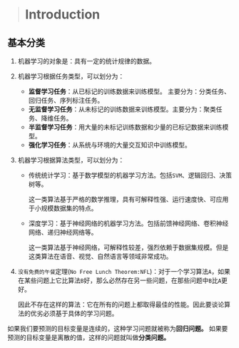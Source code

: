> # Introduction

## 基本分类

1. 机器学习的对象是：具有一定的统计规律的数据。

2. 机器学习根据任务类型，可以划分为：

   - **监督学习任务**：从已标记的训练数据来训练模型。 主要分为：分类任务、回归任务、序列标注任务。
   - **无监督学习任务**：从未标记的训练数据来训练模型。主要分为：聚类任务、降维任务。
   - **半监督学习任务**：用大量的未标记训练数据和少量的已标记数据来训练模型。
   - **强化学习任务**：从系统与环境的大量交互知识中训练模型。

3. 机器学习根据算法类型，可以划分为：

   - 传统统计学习：基于数学模型的机器学习方法。包括`SVM`、逻辑回归、决策树等。

     这一类算法基于严格的数学推理，具有可解释性强、运行速度快、可应用于小规模数据集的特点。

   - 深度学习：基于神经网络的机器学习方法。包括前馈神经网络、卷积神经网络、递归神经网络等。

     这一类算法基于神经网络，可解释性较差，强烈依赖于数据集规模。但是这类算法在语音、视觉、自然语言等领域非常成功。

4. `没有免费的午餐`定理(`No Free Lunch Theorem:NFL`)：对于一个学习算法`A`，如果在某些问题上它比算法`B`好，那么必然存在另一些问题，在那些问题中`B`比`A`更好。

   因此不存在这样的算法：它在所有的问题上都取得最佳的性能。因此要谈论算法的优劣必须基于具体的学习问题。

如果我们要预测的目标变量是连续的，这种学习问题就被称为**回归问题。** 如果要预测的目标变量是离散的值，这样的问题就叫做**分类问题。**



